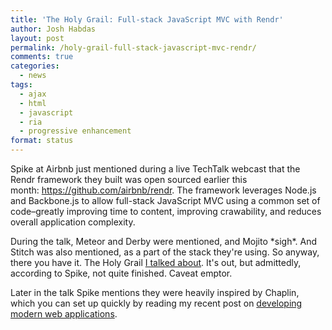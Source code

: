 ```yaml
---
title: 'The Holy Grail: Full-stack JavaScript MVC with Rendr'
author: Josh Habdas
layout: post
permalink: /holy-grail-full-stack-javascript-mvc-rendr/
comments: true
categories:
  - news
tags:
  - ajax
  - html
  - javascript
  - ria
  - progressive enhancement
format: status
---
```

Spike at Airbnb just mentioned during a live TechTalk webcast that the Rendr framework they built was open sourced earlier this month: <https://github.com/airbnb/rendr>. The framework leverages Node.js and Backbone.js to allow full-stack JavaScript MVC using a common set of code–greatly improving time to content, improving crawability, and reduces overall application complexity.

During the talk, Meteor and Derby were mentioned, and Mojito \*sigh\*. And Stitch was also mentioned, as a part of the stack they're using. So anyway, there you have it. The Holy Grail [I talked about][1]. It's out, but admittedly, according to Spike, not quite finished. Caveat emptor.

Later in the talk Spike mentions they were heavily inspired by Chaplin, which you can set up quickly by reading my recent post on [developing modern web applications][2].

 [1]: /holy-grail-rich-internet-applications/
 [2]: /developing-modern-web-applications-on-windows-vagrant/ "Developing modern web applications on Windows with Vagrant"
